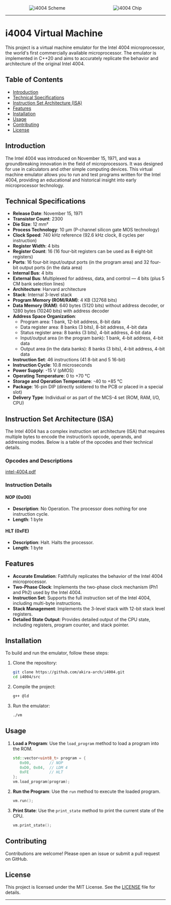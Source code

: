 
<div class="image-container" style="display: flex; flex-direction: row; justify-content: space-around; align-items: center;">
    <img src="https://github.com/user-attachments/assets/5e8145f7-8661-47fa-9212-7fe42bb13114" style="max-width: 45%; height: auto;" alt="i4004 Scheme">
    <img src="https://github.com/user-attachments/assets/22305a9b-a2a8-4c75-ac83-772ca9a1f2dd" style="max-width: 45%; height: auto;" alt="i4004 Chip">
</div>


---

# i4004 Virtual Machine

This project is a virtual machine emulator for the Intel 4004 microprocessor, the world's first commercially available microprocessor. The emulator is implemented in C++20 and aims to accurately replicate the behavior and architecture of the original Intel 4004.

## Table of Contents

- [Introduction](#introduction)
- [Technical Specifications](#technical-specifications)
- [Instruction Set Architecture (ISA)](#instruction-set-architecture-isa)
- [Features](#features)
- [Installation](#installation)
- [Usage](#usage)
- [Contributing](#contributing)
- [License](#license)

## Introduction

The Intel 4004 was introduced on November 15, 1971, and was a groundbreaking innovation in the field of microprocessors. It was designed for use in calculators and other simple computing devices. This virtual machine emulator allows you to run and test programs written for the Intel 4004, providing an educational and historical insight into early microprocessor technology.

## Technical Specifications

- **Release Date**: November 15, 1971
- **Transistor Count**: 2300
- **Die Size**: 12 mm²
- **Process Technology**: 10 µm (P-channel silicon gate MOS technology)
- **Clock Speed**: 740 kHz reference (92.6 kHz clock, 8 cycles per instruction)
- **Register Width**: 4 bits
- **Register Count**: 16 (16 four-bit registers can be used as 8 eight-bit registers)
- **Ports**: 16 four-bit input/output ports (in the program area) and 32 four-bit output ports (in the data area)
- **Internal Bus**: 4 bits
- **External Bus**: Multiplexed for address, data, and control — 4 bits (plus 5 CM bank selection lines)
- **Architecture**: Harvard architecture
- **Stack**: Internal 3-level stack
- **Program Memory (ROM/RAM)**: 4 KB (32768 bits)
- **Data Memory (RAM)**: 640 bytes (5120 bits) without address decoder, or 1280 bytes (10240 bits) with address decoder
- **Address Space Organization**:
  - Program area: 1 bank, 12-bit address, 8-bit data
  - Data register area: 8 banks (3 bits), 8-bit address, 4-bit data
  - Status register area: 8 banks (3 bits), 4-bit address, 4-bit data
  - Input/output area (in the program bank): 1 bank, 4-bit address, 4-bit data
  - Output area (in the data banks): 8 banks (3 bits), 4-bit address, 4-bit data
- **Instruction Set**: 46 instructions (41 8-bit and 5 16-bit)
- **Instruction Cycle**: 10.8 microseconds
- **Power Supply**: -15 V (pMOS)
- **Operating Temperature**: 0 to +70 °C
- **Storage and Operation Temperature**: -40 to +85 °C
- **Package**: 16-pin DIP (directly soldered to the PCB or placed in a special slot)
- **Delivery Type**: Individual or as part of the MCS-4 set (ROM, RAM, I/O, CPU)

## Instruction Set Architecture (ISA)

The Intel 4004 has a complex instruction set architecture (ISA) that requires multiple bytes to encode the instruction’s opcode, operands, and addressing modes. Below is a table of the opcodes and their technical details.

### Opcodes and Descriptions

[intel-4004.pdf](https://github.com/user-attachments/files/18255967/intel-4004.pdf)

### Instruction Details

#### NOP (0x00)
- **Description**: No Operation. The processor does nothing for one instruction cycle.
- **Length**: 1 byte

#### HLT (0xFE)
- **Description**: Halt. Halts the processor.
- **Length**: 1 byte

## Features

- **Accurate Emulation**: Faithfully replicates the behavior of the Intel 4004 microprocessor.
- **Two-Phase Clock**: Implements the two-phase clock mechanism (Ph1 and Ph2) used by the Intel 4004.
- **Instruction Set**: Supports the full instruction set of the Intel 4004, including multi-byte instructions.
- **Stack Management**: Implements the 3-level stack with 12-bit stack level registers.
- **Detailed State Output**: Provides detailed output of the CPU state, including registers, program counter, and stack pointer.

## Installation

To build and run the emulator, follow these steps:

1. Clone the repository:
   ```sh
   git clone https://github.com/akira-arch/i4004.git
   cd i4004/src
   ```

2. Compile the project:
   ```sh
   g++ @ld
   ```

3. Run the emulator:
   ```sh
   ./vm
   ```

## Usage

1. **Load a Program**: Use the `load_program` method to load a program into the ROM.
   ```cpp
   std::vector<uint8_t> program = {
      0x00,        // NOP
      0xD0, 0x04,  // LDM 4
      0xFE         // HLT
   };
   vm.load_program(program);
   ```

2. **Run the Program**: Use the `run` method to execute the loaded program.
   ```cpp
   vm.run();
   ```

3. **Print State**: Use the `print_state` method to print the current state of the CPU.
   ```cpp
   vm.print_state();
   ```

## Contributing

Contributions are welcome! Please open an issue or submit a pull request on GitHub.

## License

This project is licensed under the MIT License. See the [LICENSE](LICENSE) file for details.

---
